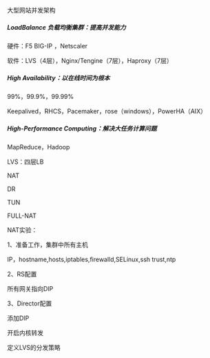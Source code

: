大型网站并发架构



##### LoadBalance 负载均衡集群：提高并发能力

硬件：F5 BIG-IP ，Netscaler

软件：LVS（4层），Nginx/Tengine（7层），Haproxy（7层）



##### High Availability：以在线时间为根本

99%，99.9%，99.99%

Keepalived，RHCS，Pacemaker，rose（windows），PowerHA（AIX）



##### High-Performance Computing：解决大任务计算问题

MapReduce，Hadoop



LVS：四层LB

NAT

DR

TUN

FULL-NAT



NAT实验：

1、准备工作，集群中所有主机

IP，hostname,hosts,iptables,firewalld,SELinux,ssh trust,ntp

2、RS配置

所有网关指向DIP

3、Director配置

添加DIP

开启内核转发

定义LVS的分发策略

